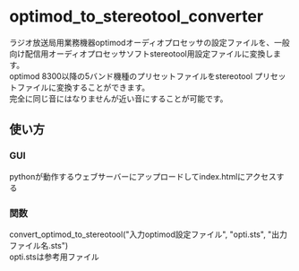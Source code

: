 # optimod_to_stereotool_converter
ラジオ放送局用業務機器optimodオーディオプロセッサの設定ファイルを、一般向け配信用オーディオプロセッサソフトstereotool用設定ファイルに変換します。  
optimod 8300以降の5バンド機種のプリセットファイルをstereotool プリセットファイルに変換することができます。  
完全に同じ音にはなりませんが近い音にすることが可能です。  

## 使い方
### GUI
pythonが動作するウェブサーバーにアップロードしてindex.htmlにアクセスする
### 関数
convert_optimod_to_stereotool("入力optimod設定ファイル", "opti.sts", "出力ファイル名.sts")  
opti.stsは参考用ファイル